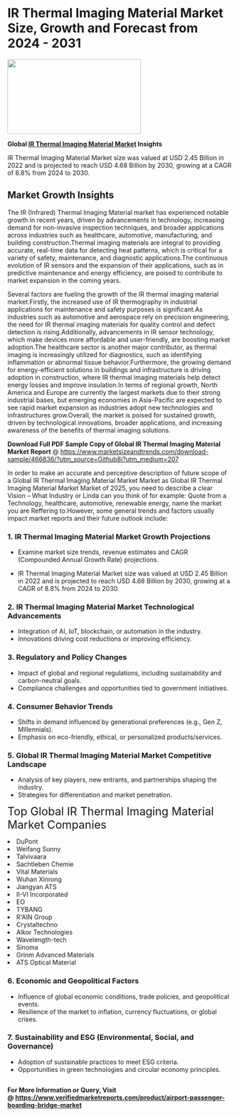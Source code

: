 <H1>IR Thermal Imaging Material Market Size, Growth and Forecast from 2024 - 2031</H1><img class="aligncenter size-medium wp-image-584254" src="https://thirdeyenews.in/wp-content/uploads/2024/09/Global-Market-Research-300x168.jpeg" alt="" width="300" height="168" /><p><strong>Global&nbsp;<a href="https://www.marketsizeandtrends.com/download-sample/466836/?utm_source=Github8j?utm_medium=207">IR Thermal Imaging Material Market</a> Insights</strong></p><p>IR Thermal Imaging Material Market size was valued at USD 2.45 Billion in 2022 and is projected to reach USD 4.68 Billion by 2030, growing at a CAGR of 8.8% from 2024 to 2030.</p><p><h2>Market Growth Insights</h2> <p>The IR (Infrared) Thermal Imaging Material market has experienced notable growth in recent years, driven by advancements in technology, increasing demand for non-invasive inspection techniques, and broader applications across industries such as healthcare, automotive, manufacturing, and building construction.Thermal imaging materials are integral to providing accurate, real-time data for detecting heat patterns, which is critical for a variety of safety, maintenance, and diagnostic applications.The continuous evolution of IR sensors and the expansion of their applications, such as in predictive maintenance and energy efficiency, are poised to contribute to market expansion in the coming years.</p> <p></p> <p>Several factors are fueling the growth of the IR thermal imaging material market.Firstly, the increased use of IR thermography in industrial applications for maintenance and safety purposes is significant.As industries such as automotive and aerospace rely on precision engineering, the need for IR thermal imaging materials for quality control and defect detection is rising.Additionally, advancements in IR sensor technology, which make devices more affordable and user-friendly, are boosting market adoption.The healthcare sector is another major contributor, as thermal imaging is increasingly utilized for diagnostics, such as identifying inflammation or abnormal tissue behavior.Furthermore, the growing demand for energy-efficient solutions in buildings and infrastructure is driving adoption in construction, where IR thermal imaging materials help detect energy losses and improve insulation.In terms of regional growth, North America and Europe are currently the largest markets due to their strong industrial bases, but emerging economies in Asia-Pacific are expected to see rapid market expansion as industries adopt new technologies and infrastructures grow.Overall, the market is poised for sustained growth, driven by technological innovations, broader applications, and increasing awareness of the benefits of thermal imaging solutions.</p> <p></p><p><span class=""><strong>Download Full PDF Sample Copy of Global IR Thermal Imaging Material Market Report</strong> @ <a href="https://www.marketsizeandtrends.com/download-sample/466836/?utm_source=Github8j?utm_medium=207" target="_blank">https://www.marketsizeandtrends.com/download-sample/466836/?utm_source=Github8j?utm_medium=207</a></span></p><p>In order to make an accurate and perceptive description of future scope of a Global&nbsp;IR Thermal Imaging Material Market Market as Global&nbsp;IR Thermal Imaging Material Market Market of 2025, you need to describe a clear Vision &ndash; What Industry or Linda can you think of for example: Quote from a Technology, healthcare, automotive, renewable energy, name the market you are Reffering to.However, some general trends and factors usually impact market reports and their future outlook include:</p><h3>1.&nbsp;<strong>IR Thermal Imaging Material Market Growth Projections</strong></h3><ul><li>Examine market size trends, revenue estimates and CAGR (Compounded Annual Growth Rate) projections.</li><li><p>IR Thermal Imaging Material Market size was valued at USD 2.45 Billion in 2022 and is projected to reach USD 4.68 Billion by 2030, growing at a CAGR of 8.8% from 2024 to 2030.</p></li></ul><h3>2.&nbsp;<strong>IR Thermal Imaging Material Market Technological Advancements</strong></h3><ul><li>Integration of AI, IoT, blockchain, or automation in the industry.</li><li>Innovations driving cost reductions or improving efficiency.</li></ul><h3>3.&nbsp;<strong>Regulatory and Policy Changes</strong></h3><ul><li>Impact of global and regional regulations, including sustainability and carbon-neutral goals.</li><li>Compliance challenges and opportunities tied to government initiatives.</li></ul><h3>4.&nbsp;<strong>Consumer Behavior Trends</strong></h3><ul><li>Shifts in demand influenced by generational preferences (e.g., Gen Z, Millennials).</li><li>Emphasis on eco-friendly, ethical, or personalized products/services.</li></ul><h3>5.&nbsp;<strong>Global IR Thermal Imaging Material Market Competitive Landscape</strong></h3><ul><li>Analysis of key players, new entrants, and partnerships shaping the industry.</li><li>Strategies for differentiation and market penetration.</li></ul><p data-pm-slice="1 1 []"><span style="color: inherit; font-family: inherit; font-size: 25px;">Top Global IR Thermal Imaging Material Market Companies</span></p><div class="" data-test-id=""><p><li>DuPont</li><li> Weifang Sunny</li><li> Talvivaara</li><li> Sachtleben Chemie</li><li> Vital Materials</li><li> Wuhan Xinrong</li><li> Jiangyan ATS</li><li> II-VI Incorporated</li><li> EO</li><li> TYBANG</li><li> R'AIN Group</li><li> Crystaltechno</li><li> Alkor Technologies</li><li> Wavelength-tech</li><li> Sinoma</li><li> Grinm Advanced Materials</li><li> ATS Optical Material</li></p></div><h3>6.&nbsp;<strong>Economic and Geopolitical Factors</strong></h3><ul><li>Influence of global economic conditions, trade policies, and geopolitical events.</li><li>Resilience of the market to inflation, currency fluctuations, or global crises.</li></ul><h3>7.&nbsp;<strong>Sustainability and ESG (Environmental, Social, and Governance)</strong></h3><ul><li>Adoption of sustainable practices to meet ESG criteria.</li><li>Opportunities in green technologies and circular economy principles.</li></ul><h2><strong style="font-size: 14px;">For More Information or Query, Visit @&nbsp;</strong><a style="background-color: #ffffff; font-size: 14px;" href="https://www.marketsizeandtrends.com/report/ir-thermal-imaging-material-market/" target="_blank">https://www.verifiedmarketreports.com/product/airport-passenger-boarding-bridge-market</a></h2>